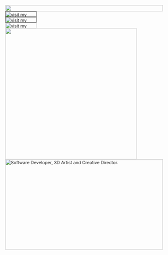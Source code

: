 <picture>
  <source media="(prefers-color-scheme: dark)" srcset="https://cr-eative-dev.wild-mud-eaff.workers.dev/?section=top&theme=dark">
  <img src="https://cr-eative-dev.wild-mud-eaff.workers.dev/?section=top&theme=light" width="100%" height="20" align="left">
</picture>
<a href="" target="_blank">
  <picture>
    <source media="(prefers-color-scheme: dark)" srcset="https://cr-eative-dev.wild-mud-eaff.workers.dev/?section=link-website&theme=dark" label="Visit">
    <img src="https://cr-eative-dev.wild-mud-eaff.workers.dev/?section=link-website&theme=light&i=0" alt="visit my website" width="100" height="18px" align="left">
  </picture>
</a>
<img src="data:null;," width="100%" height="0" align="left" alt="">
<a href="" target="_blank">
  <picture>
    <source media="(prefers-color-scheme: dark)" srcset="https://cr-eative-dev.wild-mud-eaff.workers.dev/?section=link-linkedin&theme=dark">
    <img src="https://cr-eative-dev.wild-mud-eaff.workers.dev/?section=link-linkedin&theme=light&i=1" alt="visit my Linkedin profile" width="100" height="18" align="left">
  </picture>
</a>
<img src="data:null;," width="100%" height="0" align="left" alt="">
<a href="https://github.com/cr-eative-dev" target="_blank">
  <picture>
    <source media="(prefers-color-scheme: dark)" srcset="https://cr-eative-dev.wild-mud-eaff.workers.dev/?section=link-github&theme=dark">
    <img src="https://cr-eative-dev.wild-mud-eaff.workers.dev/?section=link-github&theme=light&i=2" alt="visit my GitHub" width="100" height="18" align="left">
  </picture>
</a>
<img src="data:null;," width="100%" height="0" align="left" alt="">
<picture>
  <source media="(prefers-color-scheme: dark)" srcset="https://cr-eative-dev.wild-mud-eaff.workers.dev/?section=fallback&theme=dark">
  <img src="https://cr-eative-dev.wild-mud-eaff.workers.dev/?section=fallback&theme=light" alt="" width="420" align="left">
</picture>
<picture>
  <source media="(prefers-color-scheme: dark)" srcset="https://cr-eative-dev.wild-mud-eaff.workers.dev/?section=main&theme=dark">
  <img src="https://cr-eative-dev.wild-mud-eaff.workers.dev/?section=main&theme=light" alt="Software Developer, 3D Artist and Creative Director." width="100%" height="290" align="left">
</picture>
